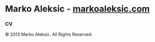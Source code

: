 # Marko Aleksic - [markoaleksic.com](http://markoaleksic.com)

### CV

&copy; 2013 Marko Aleksic. All Rights Reserved.